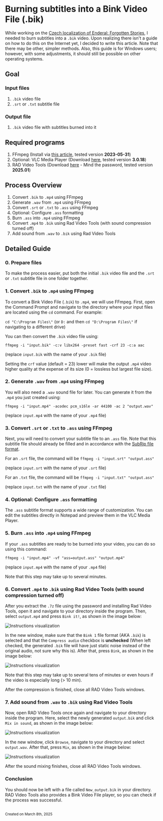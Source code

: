 # Burning subtitles into a Bink Video File (.bik)

While working on the [Czech localization of Enderal: Forgotten Stories](enderal-localization.md), I needed to burn subtitles into a `.bik` video. Upon realizing there isn't a guide on how to do this on the Internet yet, I decided to write this article. Note that there may be other, simpler methods. Also, this guide is for Windows users; however, with some adjustments, it should still be possible on other operating systems.

## Goal

### Input files

1. `.bik` video file
2. `.srt` or `.txt` subtitle file

### Output file

1. `.bik` video file with subtitles burned into it

## Required programs

1. FFmpeg (Install via [this article](https://www.hostinger.com/tutorials/how-to-install-ffmpeg), tested version **2023-05-31**)
2. Optional: VLC Media Player (Download [here](https://www.videolan.org/vlc/), tested version **3.0.18**)
3. RAD Video Tools (Download [here](https://www.radgametools.com/bnkdown.htm) - Mind the password, tested version **2025.01**)

## Process Overview

1. <a href="#1-convert-bik-to-mp4-using-ffmpeg" style="color: inherit; text-decoration: none;">Convert <code style="color: inherit;">.bik</code> to <code style="color: inherit;">.mp4</code> using FFmpeg</a>
2. <a href="#2-generate-wav-from-mp4-using-ffmpeg" style="color: inherit; text-decoration: none;">Generate <code style="color: inherit;">.wav</code> from <code style="color: inherit;">.mp4</code> using FFmpeg</a>
3. <a href="#3-convert-srt-or-txt-to-ass-using-ffmpeg" style="color: inherit; text-decoration: none;">Convert <code style="color: inherit;">.srt</code> or <code style="color: inherit;">.txt</code> to <code style="color: inherit;">.ass</code> using FFmpeg</a>
4. <a href="#4-optional-configure-ass-formatting" style="color: inherit; text-decoration: none;">Optional: Configure <code style="color: inherit;">.ass</code> formatting</a>
5. <a href="#5-burn-ass-into-mp4-using-ffmpeg" style="color: inherit; text-decoration: none;">Burn <code style="color: inherit;">.ass</code> into <code style="color: inherit;">.mp4</code> using FFmpeg</a>
6. <a href="#6-convert-mp4-to-bik-using-rad-video-tools-with-sound-compression-turned-off" style="color: inherit; text-decoration: none;">Convert <code style="color: inherit;">.mp4</code> to <code style="color: inherit;">.bik</code> using Rad Video Tools (with sound compression turned off)</a>
7. <a href="#7-add-sound-from-wav-to-bik-using-rad-video-tools" style="color: inherit; text-decoration: none;">Add sound from <code style="color: inherit;">.wav</code> to <code style="color: inherit;">.bik</code> using Rad Video Tools</a>

## Detailed Guide

### 0. Prepare files

To make the process easier, put both the initial `.bik` video file and the `.srt` or `.txt` subtitle file in one folder together.

### 1. Convert `.bik` to `.mp4` using FFmpeg

To convert a Bink Video File (`.bik`) to `.mp4`, we will use FFmpeg. First, open the Command Prompt and navigate to the directory where your input files are located using the `cd` command. For example:

`cd "C:\Program Files\"` (or `D:` and then `cd "D:\Program Files\"` if navigating to a different drive)

You can then convert the `.bik` video file using:

`ffmpeg -i "input.bik" -c:v libx264 -preset fast -crf 23 -c:a aac`

(replace `input.bik` with the name of your `.bik` file)

Setting the `crf` value (default = 23) lower will make the output `.mp4` video higher quality at the expense of its size (0 = lossless but largest file size).

### 2. Generate `.wav` from `.mp4` using FFmpeg

You will also need a `.wav` sound file for later. You can generate it from the `.mp4` you just created using:

`ffmpeg -i "input.mp4" -acodec pcm_s16le -ar 44100 -ac 2 "output.wav"`

(replace `input.mp4` with the name of your `.mp4` file)

### 3. Convert `.srt` or `.txt` to `.ass` using FFmpeg

Next, you will need to convert your subtitle file to an `.ass` file. Note that this subtitle file should already be filled and in accordance with the [SubRip file format](https://en.wikipedia.org/wiki/SubRip#Format).

For an `.srt` file, the command will be `ffmpeg -i "input.srt" "output.ass"`

(replace `input.srt` with the name of your `.srt` file)

For an `.txt` file, the command will be `ffmpeg -i "input.txt" "output.ass"`

(replace `input.txt` with the name of your `.txt` file)

### 4. Optional: Configure `.ass` formatting

The `.ass` subtitle format supports a wide range of customization. You can edit the subtitles directly in Notepad and preview them in the VLC Media Player.

### 5. Burn `.ass` into `.mp4` using FFmpeg

If your `.ass` subtitles are ready to be burned into your video, you can do so using this command:

`ffmpeg -i "input.mp4" -vf "ass=output.ass" "output.mp4"`

(replace `input.mp4` with the name of your `.mp4` file)

Note that this step may take up to several minutes.

### 6. Convert `.mp4` to `.bik` using Rad Video Tools (with sound compression turned off)

After you extract the `.7z` file using the password and installing Rad Video Tools, open it and navigate to your directory inside the program. Then, select `output.mp4` and press `Bink it!`, as shown in the image below:

![Instructions visualization](images/subtitles_rvt1.png)

In the new window, make sure that the `Bink 1` file format (AKA `.bik`) is selected and that the `Compress audio` checkbox is **unchecked** (When left checked, the generated `.bik` file will have just static noise instead of the original audio, not sure why this is). After that, press `Bink`, as shown in the image below:

![Instructions visualization](images/subtitles_rvt2.png)

Note that this step may take up to several tens of minutes or even hours if the video is especially long (> 10 min).

After the compression is finished, close all RAD Video Tools windows.

### 7. Add sound from `.wav` to `.bik` using Rad Video Tools

Now, open RAD Video Tools once again and navigate to your directory inside the program. Here, select the newly generated `output.bik` and click `Mix in sound`, as shown in the image below:

![Instructions visualization](images/subtitles_rvt3.png)

In the new window, click `Browse`, navigate to your directory and select `output.wav`. After that, press `Mix`, as shown in the image below:

![Instructions visualization](images/subtitles_rvt4.png)

After the sound mixing finishes, close all RAD Video Tools windows.

### Conclusion

You should now be left with a file called `New_output.bik` in your directory. RAD Video Tools also provides a Bink Video File player, so you can check if the process was successful.

<br>
<small>Created on March 8th, 2025</small>
